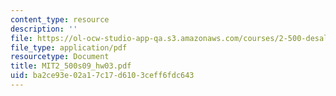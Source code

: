 ```yaml
---
content_type: resource
description: ''
file: https://ol-ocw-studio-app-qa.s3.amazonaws.com/courses/2-500-desalination-and-water-purification-spring-2009/ba2ce93e02a17c17d6103ceff6fdc643_MIT2_500s09_hw03.pdf
file_type: application/pdf
resourcetype: Document
title: MIT2_500s09_hw03.pdf
uid: ba2ce93e-02a1-7c17-d610-3ceff6fdc643
---
```

